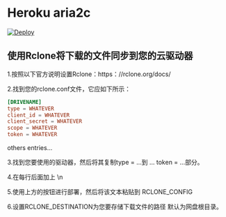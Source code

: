 # Heroku aria2c

[![Deploy](https://www.herokucdn.com/deploy/button.svg)](https://heroku.com/deploy)

## 使用Rclone将下载的文件同步到您的云驱动器

1.按照以下官方说明设置Rclone：https：//rclone.org/docs/

2.找到您的rclone.conf文件，它应如下所示：

```conf
[DRIVENAME]
type = WHATEVER
client_id = WHATEVER
client_secret = WHATEVER
scope = WHATEVER
token = WHATEVER
```
others entries...

3.找到您要使用的驱动器，然后将其复制type = ...到 ... token = ...部分。

4.在每行后面加上 \n

5.使用上方的按钮进行部署，然后将该文本粘贴到 RCLONE_CONFIG

6.设置RCLONE_DESTINATION为您要存储下载文件的路径 默认为网盘根目录。
